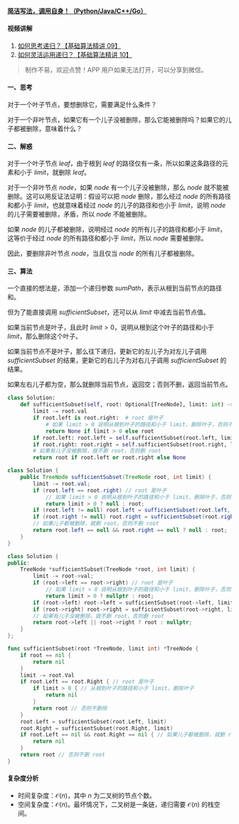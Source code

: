 #### [简洁写法，调用自身！（Python/Java/C++/Go）](https://leetcode.cn/problems/insufficient-nodes-in-root-to-leaf-paths/solutions/2278769/jian-ji-xie-fa-diao-yong-zi-shen-pythonj-64lf/)

#### 视频讲解

1.  [如何思考递归？【基础算法精讲 09】](https://leetcode.cn/link/?target=https%3A%2F%2Fwww.bilibili.com%2Fvideo%2FBV1UD4y1Y769%2F)
2.  [如何灵活运用递归？【基础算法精讲 10】](https://leetcode.cn/link/?target=https%3A%2F%2Fwww.bilibili.com%2Fvideo%2FBV18M411z7bb%2F)

> 制作不易，欢迎点赞！APP 用户如果无法打开，可以分享到微信。

#### 一、思考

对于一个叶子节点，要想删除它，需要满足什么条件？

对于一个非叶节点，如果它有一个儿子没被删除，那么它能被删除吗？如果它的儿子都被删除，意味着什么？

#### 二、解惑

对于一个叶子节点 $leaf$，由于根到 $leaf$ 的路径仅有一条，所以如果这条路径的元素和小于 $limit$，就删除 $leaf$。

对于一个非叶节点 $node$，如果 $node$ 有一个儿子没被删除，那么 $node$ 就不能被删除。这可以用反证法证明：假设可以把 $node$ 删除，那么经过 $node$ 的所有路径和都小于 $limit$，也就意味着经过 $node$ 的儿子的路径和也小于 $limit$，说明 $node$ 的儿子需要被删除，矛盾，所以 $node$ 不能被删除。

如果 $node$ 的儿子都被删除，说明经过 $node$ 的所有儿子的路径和都小于 $limit$，这等价于经过 $node$ 的所有路径和都小于 $limit$，所以 $node$ 需要被删除。

因此，要删除非叶节点 $node$，当且仅当 $node$ 的所有儿子都被删除。

#### 三、算法

一个直接的想法是，添加一个递归参数 $sumPath$，表示从根到当前节点的路径和。

但为了能直接调用 $sufficientSubset$，还可以从 $limit$ 中减去当前节点值。

如果当前节点是叶子，且此时 $limit>0$，说明从根到这个叶子的路径和小于 $limit$，那么删除这个叶子。

如果当前节点不是叶子，那么往下递归，更新它的左儿子为对左儿子调用 $sufficientSubset$ 的结果，更新它的右儿子为对右儿子调用 $sufficientSubset$ 的结果。

如果左右儿子都为空，那么就删除当前节点，返回空；否则不删，返回当前节点。

```python
class Solution:
    def sufficientSubset(self, root: Optional[TreeNode], limit: int) -> Optional[TreeNode]:
        limit -= root.val
        if root.left is root.right:  # root 是叶子
            # 如果 limit > 0 说明从根到叶子的路径和小于 limit，删除叶子，否则不删除
            return None if limit > 0 else root
        if root.left: root.left = self.sufficientSubset(root.left, limit)
        if root.right: root.right = self.sufficientSubset(root.right, limit)
        # 如果有儿子没被删除，就不删 root，否则删 root
        return root if root.left or root.right else None
```

```java
class Solution {
    public TreeNode sufficientSubset(TreeNode root, int limit) {
        limit -= root.val;
        if (root.left == root.right) // root 是叶子
            // 如果 limit > 0 说明从根到叶子的路径和小于 limit，删除叶子，否则不删除
            return limit > 0 ? null : root;
        if (root.left != null) root.left = sufficientSubset(root.left, limit);
        if (root.right != null) root.right = sufficientSubset(root.right, limit);
        // 如果儿子都被删除，就删 root，否则不删 root
        return root.left == null && root.right == null ? null : root;
    }
}
```

```cpp
class Solution {
public:
    TreeNode *sufficientSubset(TreeNode *root, int limit) {
        limit -= root->val;
        if (root->left == root->right) // root 是叶子
            // 如果 limit > 0 说明从根到叶子的路径和小于 limit，删除叶子，否则不删除
            return limit > 0 ? nullptr : root;
        if (root->left) root->left = sufficientSubset(root->left, limit);
        if (root->right) root->right = sufficientSubset(root->right, limit);
        // 如果有儿子没被删除，就不删 root，否则删 root
        return root->left || root->right ? root : nullptr;
    }
};
```

```go
func sufficientSubset(root *TreeNode, limit int) *TreeNode {
    if root == nil {
        return nil
    }
    limit -= root.Val
    if root.Left == root.Right { // root 是叶子
        if limit > 0 { // 从根到叶子的路径和小于 limit，删除叶子
            return nil
        }
        return root // 否则不删除
    }
    root.Left = sufficientSubset(root.Left, limit)
    root.Right = sufficientSubset(root.Right, limit)
    if root.Left == nil && root.Right == nil { // 如果儿子都被删除，就删 root
        return nil
    }
    return root // 否则不删 root
}
```

#### 复杂度分析

-   时间复杂度：$\mathcal{O}(n)$，其中 $n$ 为二叉树的节点个数。
-   空间复杂度：$\mathcal{O}(n)$。最坏情况下，二叉树是一条链，递归需要 $\mathcal{O}(n)$ 的栈空间。

